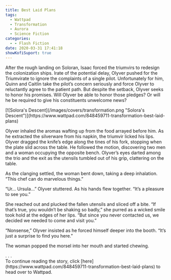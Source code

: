 ```yaml
---
title: Best Laid Plans
tags:
  - Wattpad
  - Transformation
  - Aurora
  - Science Fiction
categories:
  - - Flash Fiction
date: 2020-03-31 17:41:18
showKofiSuport: true
---
```


After the rough landing on Soloran, Isaac forced the triumvirs to redesign the colonization ships. Irate of the potential delay, Olyver pushed for the Triumvirate to ignore the complaints of a single pilot. Unfortunately for him, Quinn and Caitlin take the pilot’s concern seriously and force Olyver to reluctantly agree to the patient path. But despite the setback, Olyver seeks to honor his promises.<!-- more --> Will Olyver be able to honor those pledges? Or will he be required to give his constituents unwelcome news?

<div class="center">[![Solora's Descent](/images/covers/transformation.png "Solora's Descent")](https://www.wattpad.com/848459711-transformation-best-laid-plans)</div>

Olyver inhaled the aromas wafting up from the food arrayed before him. As he extracted the silverware from his napkin, the triumvir licked his lips. Olyver dragged the knife’s edge along the tines of his fork, stopping when the plate slid across the table. He followed the motion, discovering two men and a woman occupying the opposite bench. Olyver’s eyes darted among the trio and the exit as the utensils tumbled out of his grip, clattering on the table.

As the clanging settled, the woman bent down, taking a deep inhalation. “This chef can do marvelous things.”

“Ur… Ursula…” Olyver stuttered. As his hands flew together. “It’s a pleasure to see you.”

She reached out and plucked the fallen utensils and sliced off a bite. “If that’s true, you wouldn’t be shaking so badly,” she purred as a wicked smile took hold at the edges of her lips. “But since you never contacted us, we decided we needed to come and visit you.”

“Nonsense,” Olyver insisted as he forced himself deeper into the booth. “It’s just a surprise to find you here.”

The woman popped the morsel into her mouth and started chewing.

<div class="center story-ellipses">
.
.
.
</div><div class="center">To continue reading the story, click [here](https://www.wattpad.com/848459711-transformation-best-laid-plans) to head over to Wattpad.</div>